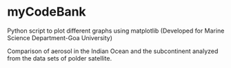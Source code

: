 # myCodeBank

Python script to plot different graphs using matplotlib (Developed for Marine Science
Department-Goa University)

Comparison of aerosol in the Indian Ocean and the subcontinent analyzed from the data sets
of polder satellite.


